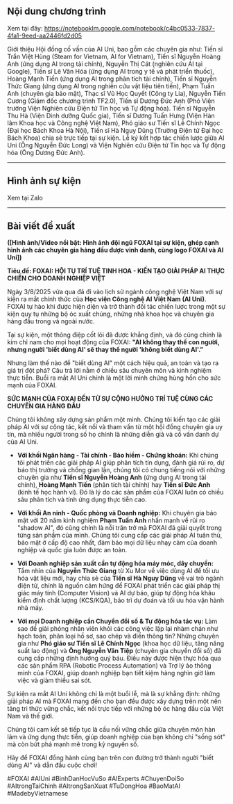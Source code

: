 ## Nội dung chương trình
Xem tại đây: https://notebooklm.google.com/notebook/c4bc0533-7837-4fa1-9eed-aa2446fd2d05

Giới thiệu Hội đồng cố vấn của AI Uni, bao gồm các chuyên gia như:
Tiến sĩ Trần Việt Hùng (Steam for Vietnam, AI for Vietnam), Tiến sĩ Nguyễn Hoàng Anh (ứng dụng AI trong tài chính), Nguyễn Thị Cát (nghiên cứu AI tại Google), Tiến sĩ Lê Văn Hóa (ứng dụng AI trong y tế và phát triển thuốc), Hoàng Mạnh Tiến (ứng dụng AI trong phân tích tài chính), Tiến sĩ Nguyễn Thức Giang (ứng dụng AI trong nghiên cứu vật liệu tiên tiến), Phạm Tuấn Anh (chuyên gia bảo mật), Thạc sĩ Vũ Học Quyết (Công ty Lia), Nguyễn Tiến Cương (Giám đốc chương trình TF2.0), Tiến sĩ Dương Đức Anh (Phó Viện trưởng Viện Nghiên cứu Điện tử Tin học và Tự động hóa).
Tiến sĩ Nguyễn Thu Hà (Viện Dinh dưỡng Quốc gia), Tiến sĩ Dương Tuấn Hưng (Viện Hàn lâm Khoa học và Công nghệ Việt Nam), Phó giáo sư Tiến sĩ Lê Chính Ngọc (Đại học Bách Khoa Hà Nội), Tiến sĩ Hà Nguy Dũng (Trường Điện tử Đại học Bách Khoa) chia sẻ trực tiếp tại sự kiện.
Lễ ký kết hợp tác chiến lược giữa AI Uni (Ông Nguyễn Đức Long) và Viện Nghiên cứu Điện tử Tin học và Tự động hóa (Ông Dương Đức Anh).

---
## Hình ảnh sự kiện
Xem tại Zalo

---
## Bài viết đề xuất
**([Hình ảnh/Video nổi bật: Hình ảnh đội ngũ FOXAI tại sự kiện, ghép cạnh hình ảnh các chuyên gia hàng đầu được vinh danh, cùng logo FOXAI và AI Uni])**

**Tiêu đề: FOXAI: HỘI TỤ TRÍ TUỆ TINH HOA - KIẾN TẠO GIẢI PHÁP AI THỰC CHIẾN CHO DOANH NGHIỆP VIỆT**

Ngày 3/8/2025 vừa qua đã đi vào lịch sử ngành công nghệ Việt Nam với sự kiện ra mắt chính thức của **Học viện Công nghệ AI Việt Nam (AI Uni)**. FOXAI tự hào khi được hiện diện và trở thành đối tác chiến lược trong một sự kiện quy tụ những bộ óc xuất chúng, những nhà khoa học và chuyên gia hàng đầu trong và ngoài nước.

Tại sự kiện, một thông điệp cốt lõi đã được khẳng định, và đó cũng chính là kim chỉ nam cho mọi hoạt động của FOXAI: **"AI không thay thế con người, nhưng người 'biết dùng AI' sẽ thay thế người 'không biết dùng AI'."**

Nhưng làm thế nào để "biết dùng AI" một cách hiệu quả, an toàn và tạo ra giá trị đột phá? Câu trả lời nằm ở chiều sâu chuyên môn và kinh nghiệm thực tiễn. Buổi ra mắt AI Uni chính là một lời minh chứng hùng hồn cho sức mạnh của FOXAI.

**SỨC MẠNH CỦA FOXAI ĐẾN TỪ SỰ CỘNG HƯỞNG TRÍ TUỆ CÙNG CÁC CHUYÊN GIA HÀNG ĐẦU**

Chúng tôi không xây dựng sản phẩm một mình. Chúng tôi kiến tạo các giải pháp AI với sự cộng tác, kết nối và tham vấn từ một hội đồng chuyên gia uy tín, mà nhiều người trong số họ chính là những diễn giả và cố vấn danh dự của AI Uni.

*   **Với khối Ngân hàng - Tài chính - Bảo hiểm - Chứng khoán:** Khi chúng tôi phát triển các giải pháp AI giúp phân tích tín dụng, đánh giá rủi ro, dự báo thị trường và chống gian lận, chúng tôi có chung tiếng nói với những chuyên gia như **Tiến sĩ Nguyễn Hoàng Anh** (ứng dụng AI trong tài chính), **Hoàng Mạnh Tiến** (phân tích tài chính) hay **Tiến sĩ Đức Anh** (kinh tế học hành vi). Đó là lý do các sản phẩm của FOXAI luôn có chiều sâu phân tích và tính ứng dụng thực tiễn cao.

*   **Với khối An ninh - Quốc phòng và Doanh nghiệp:** Khi chuyên gia bảo mật với 20 năm kinh nghiệm **Phạm Tuấn Anh** nhấn mạnh về rủi ro "shadow AI", đó cũng chính là nỗi trăn trở mà FOXAI đã giải quyết trong từng sản phẩm của mình. Chúng tôi cung cấp các giải pháp AI tuân thủ, bảo mật ở cấp độ cao nhất, đảm bảo mọi dữ liệu nhạy cảm của doanh nghiệp và quốc gia luôn được an toàn.

*   **Với Doanh nghiệp sản xuất cần tự động hóa máy móc, dây chuyền:** Tầm nhìn của **Nguyễn Thức Giang** từ Xu Mor về việc dùng AI để tối ưu hóa vật liệu mới, hay chia sẻ của **Tiến sĩ Hà Nguy Dũng** về vai trò ngành điện tử, chính là nguồn cảm hứng để FOXAI phát triển các giải pháp thị giác máy tính (Computer Vision) và AI dự báo, giúp tự động hóa khâu kiểm định chất lượng (KCS/KQA), bảo trì dự đoán và tối ưu hóa vận hành nhà máy.

*   **Với mọi Doanh nghiệp cần Chuyển đổi số & Tự động hóa tác vụ:** Làm sao để giải phóng nhân viên khỏi các công việc lặp lại nhàm chán như hạch toán, phân loại hồ sơ, sao chép và điền thông tin? Những chuyên gia như **Phó giáo sư Tiến sĩ Lê Chính Ngọc** (khoa học dữ liệu, tăng năng suất lao động) và **Ông Nguyễn Văn Tiệp** (chuyên gia chuyển đổi số) đã cung cấp những định hướng quý báu. Điều này được hiện thực hóa qua các sản phẩm RPA (Robotic Process Automation) và Trợ lý ảo thông minh của FOXAI, giúp doanh nghiệp bạn tiết kiệm hàng nghìn giờ làm việc và giảm thiểu sai sót.

Sự kiện ra mắt AI Uni không chỉ là một buổi lễ, mà là sự khẳng định: những giải pháp AI mà FOXAI mang đến cho bạn đều được xây dựng trên một nền tảng tri thức vững chắc, kết nối trực tiếp với những bộ óc hàng đầu của Việt Nam và thế giới.

Chúng tôi cam kết sẽ tiếp tục là cầu nối vững chắc giữa chuyên môn hàn lâm và ứng dụng thực tiễn, giúp doanh nghiệp của bạn không chỉ "sống sót" mà còn bứt phá mạnh mẽ trong kỷ nguyên số.

Hãy để FOXAI đồng hành cùng bạn trên con đường trở thành người "biết dùng AI" và dẫn đầu cuộc chơi!

#FOXAI #AIUni #BinhDanHocVuSo #AIExperts #ChuyenDoiSo #AItrongTaiChinh #AItrongSanXuat #TuDongHoa #BaoMatAI #MadebyVietnamese
